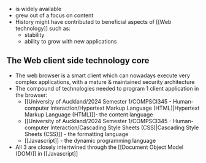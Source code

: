 - is widely available
- grew out of a focus on content
- History might have contributed to beneficial aspects of [[Web technology]] such as:
	- stability
	- ability to grow with new applications
## The Web client side technology core
- The web browser is a smart client which can nowadays execute very complex applications, with a mature & maintained security architecture
- The compound of technologies needed to program 1 client application in the browser:
	- [[University of Auckland/2024 Semester 1/COMPSCI345 - Human-computer Interaction/Hypertext Markup Language (HTML)|Hypertext Markup Language (HTML)]]- the content language
	- [[University of Auckland/2024 Semester 1/COMPSCI345 - Human-computer Interaction/Cascading Style Sheets (CSS)|Cascading Style Sheets (CSS)]] - the formatting language
	- [[Javascript]] - the dynamic programming language
- All 3 are closely intertwined through the [[Document Object Model (DOM)]] in [[Javascript]]